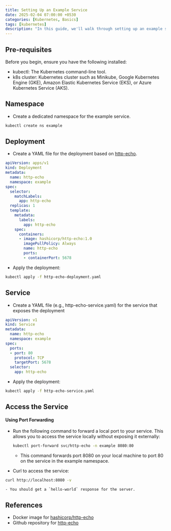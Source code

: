 ```yaml
---
title: Setting Up an Example Service
date: 2025-02-04 07:00:00 +0530
categories: [Kubernetes, Basics]
tags: [kubernetes]
description: "In this guide, we'll walk through setting up an example service in Kubernetes, covering key concepts like deployments, services, and pods."
---
```


## Pre-requisites
Before you begin, ensure you have the following installed:
- kubectl: The Kubernetes command-line tool.
- k8s cluster: Kubernetes cluster such as Minikube, Google Kubernetes Engine (GKE), Amazon Elastic Kubernetes Service (EKS), or Azure Kubernetes Service (AKS).


## Namespace
- Create a dedicated namespace for the example service.

```sh
kubectl create ns example
```


## Deployment
- Create a YAML file for the deployment based on [http-echo](https://github.com/hashicorp/http-echo).

```yaml
apiVersion: apps/v1
kind: Deployment
metadata:
  name: http-echo
  namespace: example
spec:
  selector:
    matchLabels:
      app: http-echo
  replicas: 1
  template:
    metadata:
      labels:
        app: http-echo
    spec:
      containers:
      - image: hashicorp/http-echo:1.0
        imagePullPolicy: Always
        name: http-echo
        ports:
        - containerPort: 5678
```

- Apply the deployment:

```sh
kubectl apply -f http-echo-deployment.yaml
```

## Service
- Create a YAML file (e.g., http-echo-service.yaml) for the service that exposes the deployment

```yaml
apiVersion: v1
kind: Service
metadata:
  name: http-echo
  namespace: example
spec:
  ports:
  - port: 80
    protocol: TCP
    targetPort: 5678
  selector:
    app: http-echo
```

- Apply the deployment:

```sh
kubectl apply -f http-echo-service.yaml
```

## Access the Service
#### Using Port Forwarding
- Run the following command to forward a local port to your service. This allows you to access the service locally without exposing it externally:
  ```sh
  kubectl port-forward svc/http-echo -n example 8080:80
  ```
	- This command forwards port 8080 on your local machine to port 80 on the service in the example namespace.

-  Curl to access the service:
  ```sh
  curl http://localhost:8080 -v
  ```
	- You should get a `hello-world` response for the server.

## References
- Docker image for [hashicorp/http-echo](https://hub.docker.com/r/hashicorp/http-echo/tags)
- Github repository for [http-echo](https://hub.docker.com/r/hashicorp/http-echo/tags)
